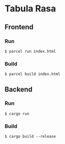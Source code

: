 # Tabula Rasa

## Frontend

### Run

```
$ parcel run index.html
```

### Build

```
$ parcel build index.html
```

## Backend

### Run

```
$ cargo run
```

### Build

```
$ cargo build --release
```
